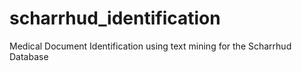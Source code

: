 # scharrhud_identification
Medical Document Identification using text mining for the Scharrhud Database
